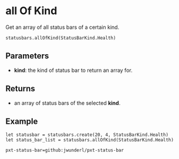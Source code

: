 # all Of Kind

Get an array of all status bars of a certain kind.

```sig
statusbars.allOfKind(StatusBarKind.Health)
```

## Parameters

* **kind**: the kind of status bar to return an array for.

## Returns

* an array of status bars of the selected **kind**.

## Example

```blocks
let statusbar = statusbars.create(20, 4, StatusBarKind.Health)
let status_bar_list = statusbars.allOfKind(StatusBarKind.Health)
```

```package
pxt-status-bar=github:jwunderl/pxt-status-bar
```
